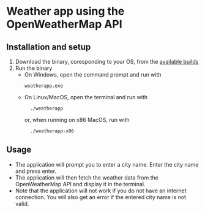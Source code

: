 # Weather app using the OpenWeatherMap API

## Installation and setup
1. Download the binary, coresponding to your OS, from the [available builds]()
2. Run the binary 
    - On Windows, open the command prompt and run with 
      ```
      weatherapp.exe
      ```
    - On Linux/MacOS, open the terminal and run with 
      ```
        ./weatherapp
      ```
      or, when running on x86 MacOS, run with
      ```
        ./weatherapp-x86
      ```

## Usage
* The application will prompt you to enter a city name. Enter the city name and press enter. 
* The application will then fetch the weather data from the OpenWeatherMap API and display it in the terminal.
* Note that the application will not work if you do not have an internet connection. You will also get an error if the entered city name is not valid.